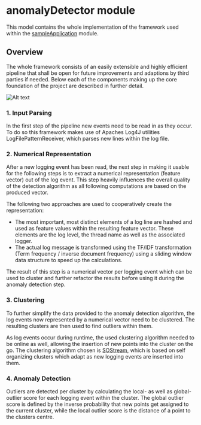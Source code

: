# anomalyDetector module

This model contains the whole implementation of the framework used within the [sampleApplication](sampleApplication/README.md) module.

## Overview

The whole framework consists of an easily extensible and highly efficient pipeline that shall be open for future 
improvements and adaptions by third parties if needed. Below each of the components making up the core foundation 
of the project are described in further detail.

![Alt text](../../documentation/overview.png?raw=true "Title")

### 1. Input Parsing

In the first step of the pipeline new events need to be read in as they occur. To do so this framework makes use of 
Apaches Log4J utilities LogFilePatternReceiver, which parses new lines within the log file.

### 2. Numerical Representation

After a new logging event has been read, the next step in making it usable for the following steps is to extract a 
numerical representation (feature vector) out of the log event. This step heavily influences the overall quality of the 
detection algorithm as all following computations are based on the produced vector.

The following two approaches are used to cooperatively create the representation:

- The most important, most distinct elements of a log line are hashed and used as feature values within the resulting 
feature vector. These elements are the log level, the thread name as well as the associated logger.
- The actual log message is transformed using the TF/IDF transformation (Term frequency / inverse document frequency) 
using a sliding window data structure to speed up the calculations.

The result of this step is a numerical vector per logging event which can be used to cluster and further refactor the 
results before using it during the anomaly detection step.

### 3. Clustering

To further simplify the data provided to the anomaly detection algorithm, the log events now represented by a numerical 
vector need to be clustered. The resulting clusters are then used to find outliers within them. 

As log events occur during runtime, the used clustering algorithm needed to be online as well, allowing the insertion 
of new points into the cluster on the go. The clustering algorithm chosen is [SOStream](https://dl.acm.org/citation.cfm?id=2358881),
which is based on self organizing clusters which adapt as new logging events are inserted into them.

### 4. Anomaly Detection

Outliers are detected per cluster by calculating the local- as well as global-outlier score for each logging 
event within the cluster. The global outlier score is defined by the inverse probability that new points get 
assigned to the current cluster, while the local outlier score is the distance of a point to the clusters centre.